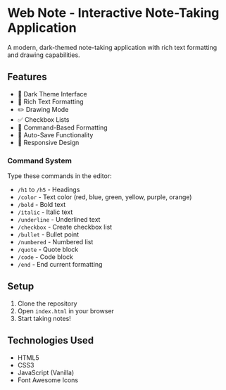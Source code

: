 # Web Note - Interactive Note-Taking Application

A modern, dark-themed note-taking application with rich text formatting and drawing capabilities.

## Features

- 🎨 Dark Theme Interface
- 📝 Rich Text Formatting
- ✏️ Drawing Mode
- ✅ Checkbox Lists
- 🎯 Command-Based Formatting
- 💾 Auto-Save Functionality
- 📱 Responsive Design

### Command System

Type these commands in the editor:
- `/h1` to `/h5` - Headings
- `/color` - Text color (red, blue, green, yellow, purple, orange)
- `/bold` - Bold text
- `/italic` - Italic text
- `/underline` - Underlined text
- `/checkbox` - Create checkbox list
- `/bullet` - Bullet point
- `/numbered` - Numbered list
- `/quote` - Quote block
- `/code` - Code block
- `/end` - End current formatting

## Setup

1. Clone the repository
2. Open `index.html` in your browser
3. Start taking notes!

## Technologies Used

- HTML5
- CSS3
- JavaScript (Vanilla)
- Font Awesome Icons
